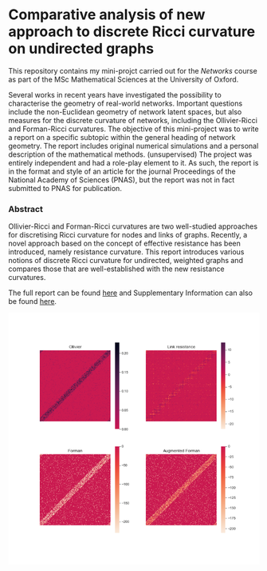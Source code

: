 # Comparative analysis of new approach to discrete Ricci curvature on undirected graphs

This repository contains my mini-projct carried out for the *Networks* course as part of the MSc Mathematical Sciences at the University of Oxford.

Several works in recent years have investigated the possibility to characterise the geometry of real-world networks.
Important questions include the non-Euclidean geometry of network latent spaces, but also measures for the discrete curvature of networks, including the Ollivier-Ricci and Forman-Ricci curvatures.
The objective of this mini-project was to write a report on a specific subtopic within the general heading of network geometry.
The report includes original numerical simulations and a personal description of the mathematical methods.
(unsupervised)
The project was entirely independent and had a role-play element to it.
As such, the report is in the format and style of an article for the journal Proceedings of the National Academy of Sciences (PNAS), but the report was not in fact submitted to PNAS for publication.

### Abstract
Ollivier-Ricci and Forman-Ricci curvatures are two well-studied approaches for discretising Ricci curvature for nodes and links of graphs.
Recently, a novel approach based on the concept of effective resistance has been introduced, namely resistance curvature.
This report introduces various notions of discrete Ricci curvature for undirected, weighted graphs and compares those that are well-established with the new resistance curvatures.

The full report can be found [here](Comparative%20analysis%20of%20new%20approach%20to%20discrete%20Ricci%20curvature%20on%20undirected%20graphs.pdf) and Supplementary Information can also be found [here](Supplementary%20Information%20-%20Comparative%20analysis%20of%20new%20approach%20to%20discrete%20Ricci%20curvature%20on%20undirected%20graphs.pdf).


<p align="center">
  <img src="./scripts/WS-1000-100-0.5.png"/>
</p>









